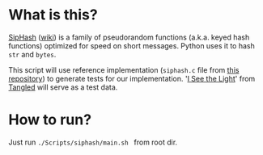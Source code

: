 # What is this?
[SipHash](https://131002.net/siphash/) ([wiki](https://en.wikipedia.org/wiki/SipHash)) is a family of pseudorandom functions (a.k.a. keyed hash functions) optimized for speed on short messages. Python uses it to hash `str` and `bytes`.

This script will use reference implementation (`siphash.c` file from [this repository](https://github.com/veorq/SipHash)) to generate tests for our implementation. '[I See the Light](https://genius.com/Walt-disney-records-i-see-the-light-lyrics)' from [Tangled](https://www.imdb.com/title/tt0398286/) will serve as a test data.

# How to run?
Just run `./Scripts/siphash/main.sh ` from root dir.

